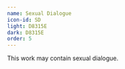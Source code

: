 ```yaml
---
name: Sexual Dialogue
icon-id: SD
light: D8315E
dark: D8315E
order: 5
---
```


This work may contain sexual dialogue.